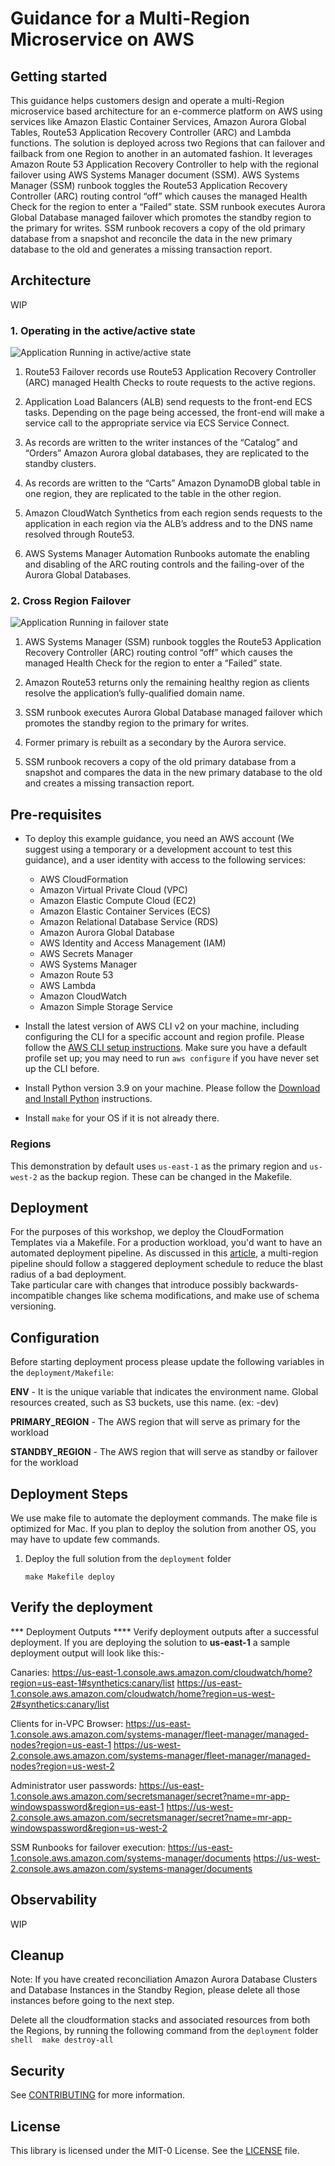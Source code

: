 # Guidance for a Multi-Region Microservice on AWS

## Getting started

This guidance helps customers design and operate a multi-Region microservice based architecture for an e-commerce platform on AWS using services like Amazon Elastic Container Services, Amazon Aurora Global Tables, Route53 Application Recovery Controller (ARC) and Lambda functions. The solution is deployed across two Regions that can failover and failback from one Region to another in an automated fashion. It leverages Amazon Route 53 Application Recovery Controller to help with the regional failover using AWS Systems Manager document (SSM). AWS Systems Manager (SSM) runbook  toggles the Route53 Application Recovery Controller (ARC) routing control “off” which causes the managed Health Check for the region to enter a “Failed” state. SSM runbook executes Aurora Global Database managed failover which promotes the standby region to the primary for writes. SSM runbook recovers a copy of the old primary database from a snapshot and reconcile the data in the new primary database to the old and generates a missing transaction report. 

## Architecture
WIP

### 1. Operating in the active/active state

![Application Running in active/active state](assets/static//01.architecture-diagram-mr-ms.png)

1. Route53 Failover records use Route53 Application Recovery Controller (ARC) managed Health Checks to route requests to the active regions.

2. Application Load Balancers (ALB) send requests to the front-end ECS tasks.  Depending on the page being accessed, the front-end will make a service call to the appropriate service via ECS Service Connect.

3. As records are written to the writer instances of the  “Catalog” and “Orders” Amazon Aurora global databases, they are replicated to the standby clusters.

4. As records are written to the “Carts” Amazon DynamoDB global table in one region, they are replicated to the table in the other region.

5. Amazon CloudWatch Synthetics from each region sends requests to the application in each region via the ALB’s address and to the DNS name resolved through Route53.

6. AWS Systems Manager Automation Runbooks automate the enabling and disabling of the ARC routing controls and the failing-over of the Aurora Global Databases.



### 2. Cross Region Failover 

![Application Running in failover state](assets/static//01.architecture-diagram-mr-ms.png)

1. AWS Systems Manager (SSM) runbook  toggles the Route53 Application Recovery Controller (ARC) routing control “off” which causes the managed Health Check for the region to enter a “Failed” state.

2. Amazon Route53 returns only the remaining healthy region as clients resolve the application’s fully-qualified domain name.

3. SSM runbook executes Aurora Global Database managed failover which promotes the standby region to the primary for writes. 

4. Former primary is rebuilt as a secondary by the Aurora service.

5. SSM runbook recovers a copy of the old primary database from a snapshot and compares the data in the new primary database to the old and creates a missing transaction report.



## Pre-requisites

* To deploy this example guidance, you need an AWS account (We suggest using a temporary or a development account to 
  test this guidance), and a user identity with access to the following services:

    * AWS CloudFormation
    * Amazon Virtual Private Cloud (VPC)
    * Amazon Elastic Compute Cloud (EC2)
    * Amazon Elastic Container Services (ECS)
    * Amazon Relational Database Service (RDS)
    * Amazon Aurora Global Database 
    * AWS Identity and Access Management (IAM)
    * AWS Secrets Manager
    * AWS Systems Manager
    * Amazon Route 53
    * AWS Lambda
    * Amazon CloudWatch
    * Amazon Simple Storage Service
* Install the latest version of AWS CLI v2 on your machine, including configuring the CLI for a specific account and region
profile.  Please follow the [AWS CLI setup instructions](https://github.com/aws/aws-cli).  Make sure you have a 
default profile set up; you may need to run `aws configure` if you have never set up the CLI before. 

* Install Python version 3.9 on your machine. Please follow the [Download and Install Python](https://www.python.org/downloads/) instructions.

* Install `make` for your OS if it is not already there.

### Regions

This demonstration by default uses `us-east-1` as the primary region and `us-west-2` as the backup region. These can be changed in the Makefile.

## Deployment

For the purposes of this workshop, we deploy the CloudFormation Templates via a Makefile. For a production workload, you'd want to have an automated deployment pipeline.  As discussed in this 
[article](https://aws.amazon.com/builders-library/automating-safe-hands-off-deployments/?did=ba_card&trk=ba_card), a multi-region pipeline should follow a staggered deployment schedule to reduce the blast radius of a bad deployment.  
Take particular care with changes that introduce possibly backwards-incompatible changes like schema modifications, and make use of schema versioning.


## Configuration
Before starting deployment process please update the following variables in the `deployment/Makefile`:

**ENV** - It is the unique variable that indicates the environment name. Global resources created, such as S3 buckets, use this name. (ex: -dev)

**PRIMARY_REGION** - The AWS region that will serve as primary for the workload

**STANDBY_REGION** - The AWS region that will serve as standby or failover for the workload

## Deployment Steps

We use make file to automate the deployment commands. The make file is optimized for Mac. If you plan to deploy the solution from another OS, you may have to update few commands.

1. Deploy the full solution from the `deployment` folder
    ```shell
    make Makefile deploy
    ```

## Verify the deployment

*** Deployment Outputs ****
Verify deployment outputs after a successful deployment. If you are deploying the solution to **us-east-1** a sample deployment output will look like this:- 

Canaries:
https://us-east-1.console.aws.amazon.com/cloudwatch/home?region=us-east-1#synthetics:canary/list
https://us-east-1.console.aws.amazon.com/cloudwatch/home?region=us-west-2#synthetics:canary/list

Clients for in-VPC Browser:
https://us-east-1.console.aws.amazon.com/systems-manager/fleet-manager/managed-nodes?region=us-east-1
https://us-west-2.console.aws.amazon.com/systems-manager/fleet-manager/managed-nodes?region=us-west-2

Administrator user passwords:
https://us-east-1.console.aws.amazon.com/secretsmanager/secret?name=mr-app-windowspassword&region=us-east-1
https://us-west-2.console.aws.amazon.com/secretsmanager/secret?name=mr-app-windowspassword&region=us-west-2

SSM Runbooks for failover execution:
https://us-east-1.console.aws.amazon.com/systems-manager/documents
https://us-west-2.console.aws.amazon.com/systems-manager/documents


## Observability
WIP

## Cleanup

Note: If you have created reconciliation Amazon Aurora Database Clusters and Database Instances in the Standby Region, please delete all those instances before going to the next step.

Delete all the cloudformation stacks and associated resources from both the Regions, by running the following command from the `deployment` folder
    ```shell 
    make destroy-all
    ```


## Security
See [CONTRIBUTING](CONTRIBUTING.md) for more information.

## License
This library is licensed under the MIT-0 License. See the [LICENSE](LICENSE) file.